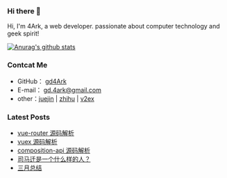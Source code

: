 ### Hi there 👋

Hi, I'm 4Ark, a web developer. passionate about computer technology and geek spirit!

[![Anurag's github stats](https://github-readme-stats.vercel.app/api?username=gd4ark)](https://github.com/anuraghazra/github-readme-stats)

### Contcat Me

-   GitHub： [gd4Ark](https://github.com/gd4Ark)
-   E-mail： gd.4ark@gmail.com
-   other：[juejin](https://juejin.im/user/5a4f6e2c6fb9a01cb508a127) | [zhihu](https://www.zhihu.com/people/cai-hong-hui-2/activities) | [v2ex](https://www.v2ex.com/member/4ark)

### Latest Posts

<!-- BLOG-POST-LIST:START -->
- [vue-router 源码解析](https://4ark.me/post/vue-router-score-code/)
- [vuex 源码解析](https://4ark.me/post/vuex-score-code/)
- [composition-api 源码解析](https://4ark.me/post/composition-api-score-code/)
- [司马迁是一个什么样的人？](https://4ark.me/post/about-si-ma-qian/)
- [三月总结](https://4ark.me/2021/03/30/_2021-mar-summary/)
<!-- BLOG-POST-LIST:END -->
